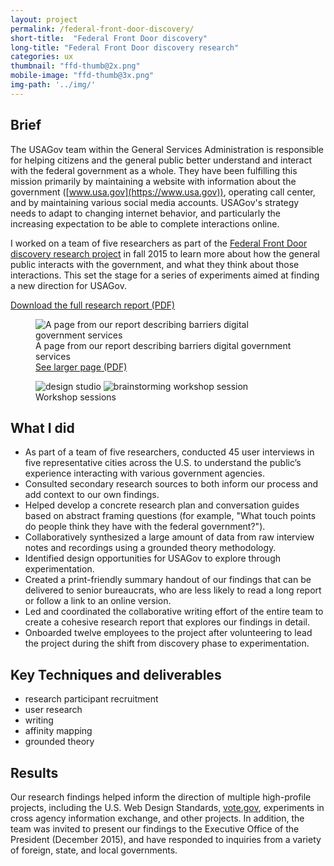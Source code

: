 ```yaml
---
layout: project
permalink: /federal-front-door-discovery/
short-title:  "Federal Front Door discovery"
long-title: "Federal Front Door discovery research"
categories: ux
thumbnail: "ffd-thumb@2x.png" 
mobile-image: "ffd-thumb@3x.png"
img-path: '../img/'
---
```


## Brief ##

The USAGov team within the General Services Administration is responsible for helping citizens and the general public better understand and interact with the federal government as a whole. They have been fulfilling this mission primarily by maintaining a website with information about the government ([www.usa.gov](https://www.usa.gov)), operating call center, and by maintaining various social media accounts. USAGov's strategy needs to adapt to changing internet behavior, and particularly the increasing expectation to be able to complete interactions online. 

I worked on a team of five researchers as part of the [Federal Front Door discovery research project](https://labs.usa.gov) in fall 2015 to learn more about how the general public interacts with the government, and what they think about those interactions. This set the stage for a series of experiments aimed at finding a new direction for USAGov. 

<a href="https://ffd-microsite-production.app.cloud.gov/files/FFD_ResearchReport.pdf">Download the full research report (PDF)</a>


<figure>
	<img src="{{ page.img-path }}/ffd-report-access.png" alt="A page from our report describing barriers digital government services" />
	<figcaption>
		A page from our report describing barriers digital government services
	</figcaption>
	<a href="{{ page.img-path }}/ffd-report-access-page.pdf">See larger page (PDF)</a>
</figure>


<figure>
	<img src="{{ page.img-path }}/ffd-workshop.png" alt="design studio">
	<img src="{{ page.img-path }}/ffd-workshop-2.png" alt="brainstorming workshop session">
	<figcaption>Workshop sessions</figcaption>
</figure>


## What I did ##

* As part of a team of five researchers, conducted 45 user interviews in five representative cities across the U.S. to understand the public’s experience interacting with various government agencies.
* Consulted secondary research sources to both inform our process and add context to our own findings. 
* Helped develop a concrete research plan and conversation guides based on abstract framing questions (for example, "What touch points do people think they have with the federal government?").
* Collaboratively synthesized a large amount of data from raw interview notes and recordings using a grounded theory methodology. 
* Identified design opportunities for USAGov to explore through experimentation. 
* Created a print-friendly summary handout of our findings that can be delivered to senior bureaucrats, who are less likely to read a long report or follow a link to an online version. 
* Led and coordinated the collaborative writing effort of the entire team to create a cohesive research report that explores our findings in detail.
* Onboarded twelve employees to the project after volunteering to lead the project during the shift from discovery phase to experimentation. 


## Key Techniques and deliverables ##
<ul class="skill-pills">
	<li>research participant recruitment</li>
	<li>user research</li>
	<li>writing</li>
	<li>affinity mapping</li>
	<li>grounded theory</li>
</ul>

## Results ##

Our research findings helped inform the direction of multiple high-profile projects, including the U.S. Web Design Standards, [vote.gov](https://www.vote.gov), experiments in cross agency information exchange, and other projects. In addition, the team was invited to present our findings to the Executive Office of the President (December 2015), and have responded to inquiries from a variety of foreign, state, and local governments. 
